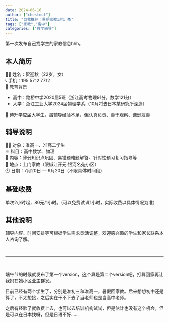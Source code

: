 ```yaml
---
date: 2024-06-16
author: ["chestnut"]
title: "自我推荐：暑期家教1对1 📚"
tags: ["家教","高中"]
categories: ["教学辅导"]
---
```


第一次发布自己找学生的家教信息hhh。

<!--more-->

## 本人简历
🧑🏻 姓名：贺迎秋（22岁，女）<br>
📞 手机：195 5712 7712 <br>
🏫 教育背景 <br>
- 高中：路桥中学2020届5班（浙江高考物理91分，数学121分）
- 大学：浙江工业大学2024届物理学系（10月将去日本某研究所深造）

🔸 待升学应届大学生，虽辅导经验不足，但认真负责、善于观察、谦逊友善

## 辅导说明
🧑‍🎓 对象：准高一、准高二学生<br>
⚛️ 科目：高中数学、物理<br>
📖 内容：薄弱知识点巩固、易错题难题解答、针对性预习复习指导等<br>
📍 地点：上门家教（限椒江开元·银河名苑小区）<br>
🕐 日期：7月20日 — 9月20日（不限具体时间段）

## 基础收费
单次2小时起，80元/1小时。（可以免费试课1小时，实际收费以具体情况为准）

## 其他说明
辅导内容、时间安排等可根据学生需求灵活调整，欢迎感兴趣的学生和家长联系本人咨询了解。

<br> 

----

<br>

端午节的时候就发布了第一个version，这个算是第二个version吧，打算回家再让我妈在她小区业主群发。

目前已经有两个学生了，分别是准初三和准高一，暑假回家教。后来想想初中还是算了，不太想接，之后实在干不下去了当老师也是当高中老师。

之后有经验了就收费上去，也可以去培训机构试试，但是估计也没有这个机会，但是可以在日本找呀，但是日语不好…… 